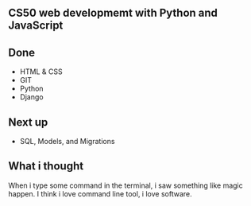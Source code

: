 ## CS50 web developmemt with Python and JavaScript

## Done 
* HTML & CSS
* GIT
* Python
* Django

## Next up 
* SQL, Models, and Migrations

## What i thought
When i type some command in the terminal, i saw something like magic happen. I think i love command line tool, i love software.